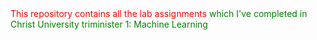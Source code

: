 <div style="color: red;"> <span> This repository contains all the lab assignments</span>
<span style="color: green;"> which I've completed in Christ University triminister 1: Machine Learning</span>
</div>
